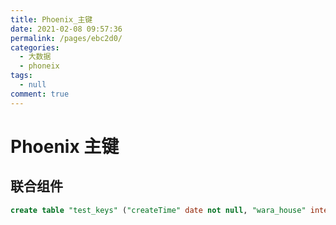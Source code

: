 ```yaml
---
title: Phoenix_主键
date: 2021-02-08 09:57:36
permalink: /pages/ebc2d0/
categories: 
  - 大数据
  - phoneix
tags: 
  - null
comment: true
---
```

# Phoenix 主键

## 联合组件

```sql
create table "test_keys" ("createTime" date not null, "wara_house" integer not null constraint pk primary key("createTime", "wara_house"));
```

